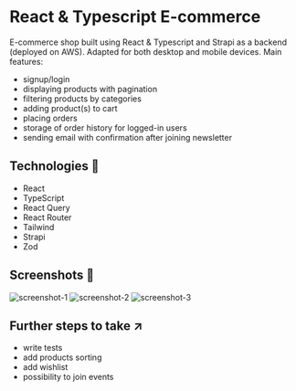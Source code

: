 <h1>React & Typescript E-commerce</h1>


E-commerce shop built using React & Typescript and Strapi as a backend (deployed on AWS). Adapted for both desktop and mobile devices.
Main features: 
- signup/login
- displaying products with pagination
- filtering products by categories
- adding product(s) to cart
- placing orders
- storage of order history for logged-in users
- sending email with confirmation after joining newsletter



## Technologies 🔧

- React
- TypeScript
- React Query
- React Router
- Tailwind
- Strapi
- Zod

## Screenshots 📸
![screenshot-1](https://github.com/nikodem-bilczewski/ecommerce-coffee/assets/112383479/bee78c7e-884b-40fc-980e-1a2af041cc7a)
![screenshot-2](https://github.com/nikodem-bilczewski/ecommerce-coffee/assets/112383479/8e3593a2-16dc-4577-9a1b-e47a2accfe91)
![screenshot-3](https://github.com/nikodem-bilczewski/ecommerce-coffee/assets/112383479/1d66cb49-eac3-4292-b139-d69037cb513a)

## Further steps to take ↗️
- write tests
- add products sorting
- add wishlist
- possibility to join events
  
